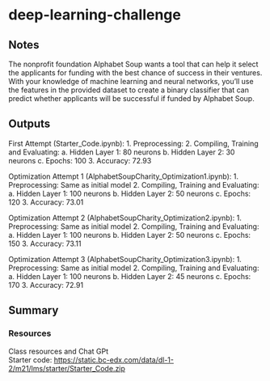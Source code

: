 # deep-learning-challenge

## Notes
The nonprofit foundation Alphabet Soup wants a tool that can help it select the applicants for funding with the best chance of success in their ventures. With your knowledge of machine learning and neural networks, you’ll use the features in the provided dataset to create a binary classifier that can predict whether applicants will be successful if funded by Alphabet Soup.

## Outputs
First Attempt (Starter_Code.ipynb): 
    1. Preprocessing: 
    2. Compiling, Training and Evaluating: 
        a. Hidden Layer 1: 80 neurons
        b. Hidden Layer 2: 30  neurons
        c. Epochs: 100
    3. Accuracy: 72.93

Optimization Attempt 1 (AlphabetSoupCharity_Optimization1.ipynb): 
    1. Preprocessing: Same as initial model
    2. Compiling, Training and Evaluating:  
        a. Hidden Layer 1: 100 neurons
        b. Hidden Layer 2: 50 neurons
        c. Epochs: 120
    3. Accuracy: 73.01

Optimization Attempt 2 (AlphabetSoupCharity_Optimization2.ipynb): 
    1. Preprocessing: Same as initial model
    2. Compiling, Training and Evaluating:  
        a. Hidden Layer 1: 100 neurons
        b. Hidden Layer 2: 50 neurons
        c. Epochs: 150
    3. Accuracy: 73.11

Optimization Attempt 3 (AlphabetSoupCharity_Optimization3.ipynb): 
    1. Preprocessing: Same as initial model
    2. Compiling, Training and Evaluating:  
        a. Hidden Layer 1: 100 neurons
        b. Hidden Layer 2: 45 neurons
        c. Epochs: 170
    3. Accuracy: 72.91

## Summary 


### Resources
Class resources and Chat GPt \
Starter code: https://static.bc-edx.com/data/dl-1-2/m21/lms/starter/Starter_Code.zip